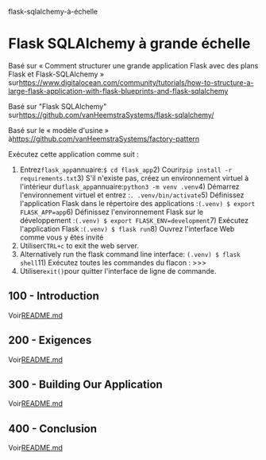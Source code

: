 flask-sqlalchemy-à-échelle

# Flask SQLAlchemy à grande échelle

Basé sur « Comment structurer une grande application Flask avec des plans Flask et Flask-SQLAlchemy » sur<https://www.digitalocean.com/community/tutorials/how-to-structure-a-large-flask-application-with-flask-blueprints-and-flask-sqlalchemy>

Basé sur "Flask SQLAlchemy" sur<https://github.com/vanHeemstraSystems/flask-sqlalchemy/>

Basé sur le « modèle d'usine » à<https://github.com/vanHeemstraSystems/factory-pattern>

Exécutez cette application comme suit :

1) Entrez`flask_app`annuaire:`$ cd flask_app`2) Courir`pip install -r requirements.txt`3) S'il n'existe pas, créez un environnement virtuel à l'intérieur du`flask_app`annuaire:`python3 -m venv .venv`4) Démarrez l'environnement virtuel et entrez :`. .venv/bin/activate`5) Définissez l'application Flask dans le répertoire des applications :`(.venv) $ export FLASK_APP=app`6) Définissez l'environnement Flask sur le développement :`(.venv) $ export FLASK_ENV=development`7) Exécutez l'application Flask :`(.venv) $ flask run`8) Ouvrez l'interface Web comme vous y êtes invité
9) Utiliser`CTRL+c` to exit the web server.
10) Alternatively run the flask command line interface: `(.venv) $ flask shell`11) Exécutez toutes les commandes du flacon : >>>
12) Utiliser`exit()`pour quitter l'interface de ligne de commande.

## 100 - Introduction

Voir[README.md](./100/README.md)

## 200 - Exigences

Voir[README.md](./200/README.md)

## 300 - Building Our Application

Voir[README.md](./300/README.md)

## 400 - Conclusion

Voir[README.md](./400/README.md)
